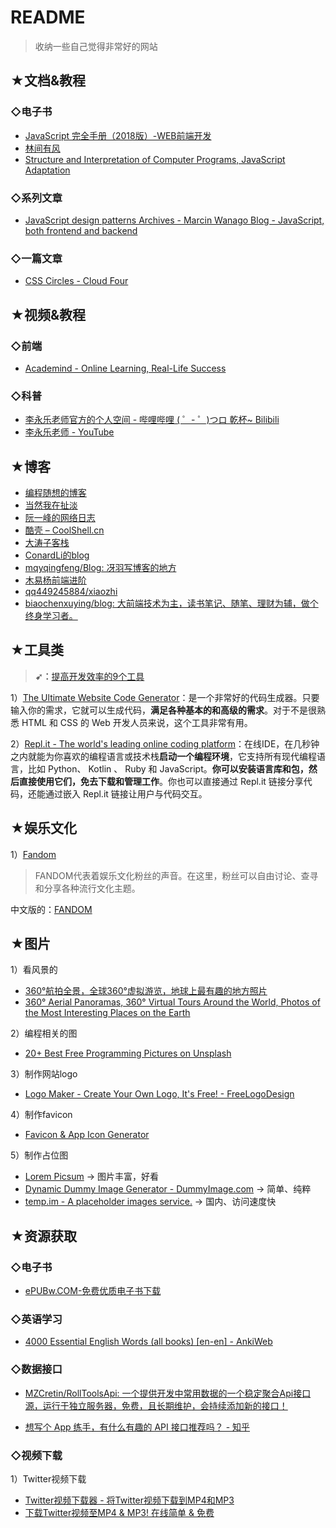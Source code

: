 # README

> 收纳一些自己觉得非常好的网站

## ★文档&教程

### ◇电子书

- [JavaScript 完全手册（2018版）-WEB前端开发](https://www.html.cn/archives/9922)
- [林间有风](http://7yue.pro/)
- [Structure and Interpretation of Computer Programs, JavaScript Adaptation](https://sicp.comp.nus.edu.sg/)

### ◇系列文章
- [JavaScript design patterns Archives - Marcin Wanago Blog - JavaScript, both frontend and backend](https://wanago.io/courses/javascript-design-patterns/)

### ◇一篇文章

- [CSS Circles - Cloud Four](https://cloudfour.com/thinks/css-circles/)

## ★视频&教程

### ◇前端

- [Academind - Online Learning, Real-Life Success](https://www.academind.com/)

### ◇科普

- [李永乐老师官方的个人空间 - 哔哩哔哩 ( ゜- ゜)つロ 乾杯~ Bilibili](https://space.bilibili.com/9458053?from=search&seid=4970447064227332590)
- [李永乐老师 - YouTube](https://www.youtube.com/%E6%9D%8E%E6%B0%B8%E4%B9%90%E8%80%81%E5%B8%88)

## ★博客

- [编程随想的博客](https://program-think.blogspot.com/)
- [当然我在扯淡](http://www.yinwang.org/)
- [阮一峰的网络日志](http://www.ruanyifeng.com/blog/)
- [酷壳 – CoolShell.cn](https://coolshell.cn/)
- [大涛子客栈](http://www.yangtao.site/vuepress/)
- [ConardLi的blog](http://www.conardli.top/blog/)
- [mqyqingfeng/Blog: 冴羽写博客的地方](https://github.com/mqyqingfeng/Blog)
- [木易杨前端进阶](https://muyiy.cn/)
- [qq449245884/xiaozhi](https://github.com/qq449245884/xiaozhi)
- [biaochenxuying/blog: 大前端技术为主，读书笔记、随笔、理财为辅，做个终身学习者。](https://github.com/biaochenxuying/blog)

## ★工具类

> **➹：**[提高开发效率的9个工具](https://time.geekbang.org/column/article/183482)

1）[The Ultimate Website Code Generator](https://webcode.tools/)：是一个非常好的代码生成器。只要输入你的需求，它就可以生成代码，**满足各种基本的和高级的需求**。对于不是很熟悉 HTML 和 CSS 的 Web 开发人员来说，这个工具非常有用。

2）[Repl.it - The world's leading online coding platform](https://repl.it/)：在线IDE，在几秒钟之内就能为你喜欢的编程语言或技术栈**启动一个编程环境**，它支持所有现代编程语言，比如 Python、 Kotlin 、 Ruby 和 JavaScript。**你可以安装语言库和包，然后直接使用它们，免去下载和管理工作**。你也可以直接通过 Repl.it 链接分享代码，还能通过嵌入 Repl.it 链接让用户与代码交互。

## ★娱乐文化

1）[Fandom](https://www.fandom.com/)

> FANDOM代表着娱乐文化粉丝的声音。在这里，粉丝可以自由讨论、查寻和分享各种流行文化主题。

中文版的：[FANDOM](https://www.fandom.com/explore-zh?uselang=zh)

## ★图片

1）看风景的

- [360°航拍全景，全球360°虚拟游览，地球上最有趣的地方照片](http://www.airpano.org.cn/)
- [360° Aerial Panoramas, 360° Virtual Tours Around the World, Photos of the Most Interesting Places on the Earth](https://www.airpano.com/)

2）编程相关的图

- [20+ Best Free Programming Pictures on Unsplash](https://unsplash.com/s/photos/programming)

3）制作网站logo

- [Logo Maker - Create Your Own Logo, It's Free! - FreeLogoDesign](https://www.freelogodesign.org/)

4）制作favicon

- [Favicon & App Icon Generator](https://www.favicon-generator.org/)

5）制作占位图

- [Lorem Picsum](https://picsum.photos/) -> 图片丰富，好看
- [Dynamic Dummy Image Generator - DummyImage.com](https://dummyimage.com/) -> 简单、纯粹
- [temp.im - A placeholder images service.](http://temp.im/) -> 国内、访问速度快






## ★资源获取

### ◇电子书

- [ePUBw.COM-免费优质电子书下载](https://epubw.com/)

### ◇英语学习

- [4000 Essential English Words (all books) [en-en] - AnkiWeb](https://ankiweb.net/shared/info/1104981491)

### ◇数据接口

- [MZCretin/RollToolsApi: 一个提供开发中常用数据的一个稳定聚合Api接口源，运行于独立服务器，免费，且长期维护，会持续添加新的接口！](https://github.com/MZCretin/RollToolsApi)

- [想写个 App 练手，有什么有趣的 API 接口推荐吗？ - 知乎](https://www.zhihu.com/question/39479153)

### ◇视频下载

1）Twitter视频下载

- [Twitter视频下载器 - 将Twitter视频下载到MP4和MP3](https://www.savetweetvid.com/zh)
- [下载Twitter视频至MP4 & MP3! 在线简单 & 免费](https://www.downloadtwittervideo.com/zh-cn/)

